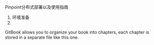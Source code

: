 Pinpoint分布式部署以及使用指南

1. 环境准备
2. 
GitBook allows you to organize your book into chapters, each chapter is stored in a separate file like this one.

